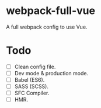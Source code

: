 # webpack-full-vue
A full webpack config to use Vue.

# Todo
- [ ] Clean config file.
- [ ] Dev mode & production mode.
- [ ] Babel (ES6).
- [ ] SASS (SCSS).
- [ ] SFC Compiler.
- [ ] HMR.
